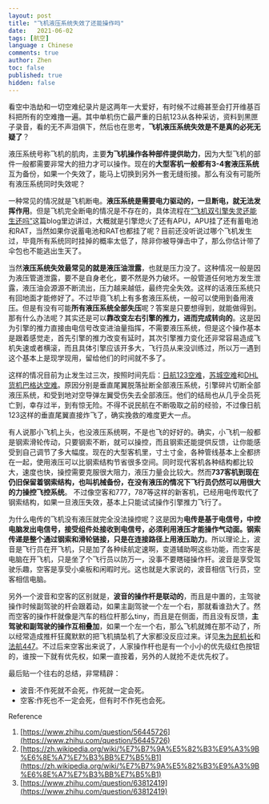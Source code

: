 ```yaml
---
layout: post
title: "飞机液压系统失效了还能操作吗"
date:   2021-06-02
tags: [航空]
language : Chinese
comments: true
author: Zhen
toc: false
published: true
hidden: false
---
```

看空中浩劫和一切空难纪录片是这两年一大爱好，有时候不过瘾甚至会打开维基百科把所有的空难撸一遍。其中单机伤亡最严重的日航123从各种采访，资料到黑匣子录音，看的无不声泪俱下，然后也在思考，**飞机液压系统失效是不是真的必死无疑了**？

液压系统号称飞机的肌肉，主要**为飞机操作各种部件提供助力**，因为大型飞机的部件一般都需要非常大的扭力才可以操作。现在的**大型客机一般都有3-4套液压系统**互为备份，如果一个失效了，能马上切换到另外一套无缝衔接。那么有没有可能所有液压系统同时失效呢？

一种常见的情况就是飞机断电。**液压系统是需要电力驱动的，一旦断电，就无法发挥作用**。但是飞机完全断电的情况是不存在的，具体流程在[“飞机双引擎失灵还能生还吗”](/飞机双引擎失灵还能生还吗/)这篇blog里边讲过，大概就是引擎熄火了还有APU，APU挂了还有蓄电池和RAT，当然如果你说蓄电池和RAT也都挂了呢？目前还没听说过哪个飞机发生过，毕竟所有系统同时挂掉的概率太低了，除非你被导弹击中了，那么你估计带了伞包也不能逃出生天了。

当然**液压系统失效最常见的就是液压油泄露**，也就是压力没了。这种情况一般是因为液压管道泄露，要不是自身老化，要不然是外力破坏。一般管道任何地方发生泄露，液压油会源源不断流出，压力越来越低，最终完全失效。这样的话液压系统只有回地面才能修好了。不过毕竟飞机上有多套液压系统，一般可以使用到备用液压。但是有没有可能**所有液压系统全部失压**呢？答案是只要想得到，就能做得到。那有什么办法呢？其实还是可以**靠改变左右引擎的推力，进而完成转向的**。这是因为引擎的推力直接由电信号改变进油量指挥，不需要液压系统，但是这个操作基本是跟着感觉走，首先引擎的推力改变有延时，其次引擎推力变化还非常容易造成飞机失速或者横滚，而且具体引擎应该开多大，飞行员从来没训练过，所以万一遇到这个基本上是现学现用，留给他们的时间就不多了。

这样的情况目前为止发生过三次，按照时间先后：[日航123空难](https://zh.wikipedia.org/zh/%E6%97%A5%E6%9C%AC%E8%88%AA%E7%A9%BA123%E8%99%9F%E7%8F%AD%E6%A9%9F%E7%A9%BA%E9%9B%A3)，[苏城空难](https://zh.wikipedia.org/zh-hans/%E8%81%AF%E5%90%88%E8%88%AA%E7%A9%BA232%E8%99%9F%E7%8F%AD%E6%A9%9F%E7%A9%BA%E9%9B%A3)和[DHL货机巴格达空难](https://zh.wikipedia.org/wiki/DHL%E8%B2%A8%E6%A9%9F%E5%B7%B4%E6%A0%BC%E9%81%94%E9%81%87%E8%A5%B2%E4%BA%8B%E4%BB%B6)。原因分别是垂直尾翼脱落扯断全部液压系统，引擎碎片切断全部液压系统，和受到地对空导弹左翼受伤失去全部液压。他们的结局也从几乎全员死亡到，幸存过半，到有惊无险。不得不说民航在不断吸取之前的经验，不过像日航123这样的垂直尾翼直接炸飞了，确实挽救的难度更大一点。

有人说那小飞机上头，也没液压系统啊，不是也飞的好好的。确实，小飞机一般都是钢索滑轮传动，只要钢索不断，就可以操控，而且钢索还能提供反馈，让你能感受到自己调节了多大幅度。现在的大型客机里，寸土寸金，各种管线基本上全都挤在一起，使用液压可以比钢索结构节省很多空间。同时现代客机各种结构都比较大，速度也快，操控需要克服很大阻力，液压力量会比较大。然而**737客机到现在仍旧保留着钢索结构，也叫机械备份，在没有液压的情况下飞行员仍然可以用很大的力操控飞控系统**。 不过像空客和777，787等这样的新客机，已经用电传取代了钢索结构，如果一旦液压失效，基本上只能试试操作引擎推力飞行了。

为什么电传的飞机没有液压就完全没法操控呢？这是因为**电传是基于电信号，中控电脑发出电信号，接受组件处接收到电信号，必须利用液压才能操作气动面。钢索传递是整个通过钢索和滑轮链接，只是在连接路径上用液压助力**。所以理论上，波音是飞行员在开飞机，只是加了各种续航定速啊，变道辅助啊这些功能，而空客是电脑在开飞机，只是坐了个飞行员以防万一，没事不要瞎碰操作杆。波音是享受驾驶乐趣，空客是享受小桌板和闲暇时光。这也就是大家说的，波音相信飞行员，空客相信电脑。

另外一个波音和空客的区别就是，**波音的操作杆是联动的**，而且是中置的，主驾驶操作时候副驾驶的杆会跟着动，如果主副驾驶一个左一个右，那就看谁劲大了。然而空客的操作杆就像是汽车的档位杆那么tiny，而且是在侧面，而且没有反馈，**主驾驶和副驾驶的操作互相叠加**，如果一个左一个右，那么飞机就摊在那不动了，所以经常造成推杆狂魔默默的把飞机搞坠机了大家都没反应过来。详见[朱为民机长](https://zh.wikipedia.org/wiki/%E5%8B%9D%E5%AE%89%E8%88%AA%E7%A9%BA185%E8%99%9F%E7%8F%AD%E6%A9%9F%E7%A9%BA%E9%9B%A3)和[法航447](https://zh.wikipedia.org/wiki/%E6%B3%95%E5%9C%8B%E8%88%AA%E7%A9%BA447%E8%99%9F%E7%8F%AD%E6%A9%9F%E7%A9%BA%E9%9B%A3)。不过后来空客出来说了，人家操作杆也是有一个小小的优先级红色按钮的，谁按一下就有优先权，如果一直按着，另外的人就抢不走优先权了。

最后贴一个往右的总结，非常精辟：
 - 波音:不作死就不会死，作死就一定会死。 
 - 空客:作死也不一定会死，但有时不作死也会死。

Reference

 1. [https://www.zhihu.com/question/56445726](https://www.zhihu.com/question/56445726)
 2. [https://zh.wikipedia.org/wiki/%E7%B7%9A%E5%82%B3%E9%A3%9B%E6%8E%A7%E7%B3%BB%E7%B5%B1](https://zh.wikipedia.org/wiki/%E7%B7%9A%E5%82%B3%E9%A3%9B%E6%8E%A7%E7%B3%BB%E7%B5%B1)
 3. [https://www.zhihu.com/question/63812419](https://www.zhihu.com/question/63812419)

<!--stackedit_data:
eyJoaXN0b3J5IjpbMTQwMzQ2OTExOSwtMjgwNTI4NjU0LDI3Nj
c4NTc3NiwtMTU2NDI1OTAyMyw3MDcyOTc0MjcsLTExODY3MTA5
ODIsLTEzODIzMjE4MzMsMzQ0Mzg4NjAyLDE1OTc1Nzg1MzUsNT
YwODQxNDk2LC0xMDQxMjc3Njc4LDE0MDU2OTcwOTYsLTY2NjY5
ODA0NywtMTU0NjQxOTk0Nl19
-->